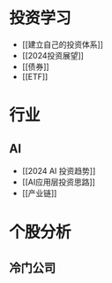 # 投资学习
- [[建立自己的投资体系]]
- [[2024投资展望]] 
- [[债券]]
- [[ETF]]


# 行业
## AI
- [[2024 AI 投资趋势]]
- [[AI应用层投资思路]]
- [[产业链]] 


# 个股分析
## 冷门公司